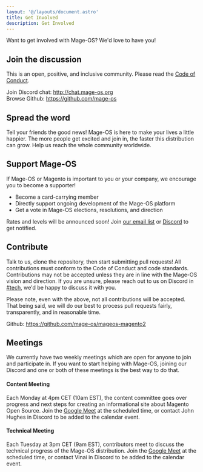 ```yaml
---
layout: '@/layouts/document.astro'
title: Get Involved
description: Get Involved
---
```


Want to get involved with Mage-OS? We'd love to have you!

## Join the discussion

This is an open, positive, and inclusive community. Please read the [Code of Conduct](/code-of-conduct).

Join Discord chat: http://chat.mage-os.org  
Browse Github: https://github.com/mage-os  

## Spread the word

Tell your friends the good news! Mage-OS is here to make your lives a little happier. The more people get excited and join in, the faster this distribution can grow. Help us reach the whole community worldwide.

## Support Mage-OS

If Mage-OS or Magento is important to you or your company, we encourage you to become a supporter!

- Become a card-carrying member
- Directly support ongoing development of the Mage-OS platform
- Get a vote in Mage-OS elections, resolutions, and direction

Rates and levels will be announced soon! Join [our email list](/newsletter) or [Discord](http://chat.mage-os.org) to get notified.

## Contribute

Talk to us, clone the repository, then start submitting pull requests! All contributions must conform to the Code of Conduct and code standards. Contributions may not be accepted unless they are in line with the Mage-OS vision and direction. If you are unsure, please reach out to us on Discord in [#tech](https://discord.com/channels/893449664093904936/950670671145467924), we'd be happy to discuss it with you.

Please note, even with the above, not all contributions will be accepted. That being said, we will do our best to process pull requests fairly, transparently, and in reasonable time.

Github: https://github.com/mage-os/mageos-magento2

## Meetings

We currently have two weekly meetings which are open for anyone to join and participate in. If you want to start helping with Mage-OS, joining our Discord and one or both of these meetings is the best way to do that.

#### Content Meeting
Each Monday at 4pm CET (10am EST), the content committee goes over progress and next steps for creating an informational site about Magento Open Source. Join the [Google Meet](https://meet.google.com/yiw-vfsk-dsm) at the scheduled time, or contact John Hughes in Discord to be added to the calendar event.

#### Technical Meeting
Each Tuesday at 3pm CET (9am EST), contributors meet to discuss the technical progress of the Mage-OS distribution. Join the [Google Meet](https://meet.google.com/hsj-rbtz-njw) at the scheduled time, or contact Vinai in Discord to be added to the calendar event.
